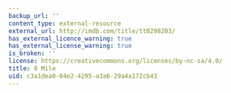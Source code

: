 ```yaml
---
backup_url: ''
content_type: external-resource
external_url: http://imdb.com/title/tt0298203/
has_external_licence_warning: true
has_external_license_warning: true
is_broken: ''
license: https://creativecommons.org/licenses/by-nc-sa/4.0/
title: 8 Mile
uid: c3a1dea0-04e2-4295-a3a6-29a4a172cb43
---
```

